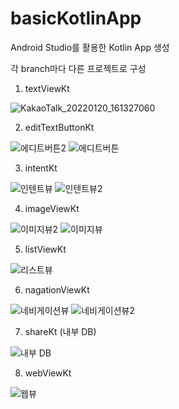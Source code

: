 # basicKotlinApp

Android Studio를 활용한 Kotlin App 생성

각 branch마다 다른 프로젝트로 구성

1. textViewKt

![KakaoTalk_20220120_161327060](https://user-images.githubusercontent.com/84887939/150292492-000832d2-83d6-47a2-941c-8d5b1655603f.jpg)

2. editTextButtonKt

![에디트버튼2](https://user-images.githubusercontent.com/84887939/150294135-77360b15-1963-4e72-838f-1fcb8bacfe0a.jpg)
![에디트버튼](https://user-images.githubusercontent.com/84887939/150294144-0fc50466-74ee-472d-b522-30e95be545c8.jpg)


3. intentKt

![인텐트뷰](https://user-images.githubusercontent.com/84887939/150294442-7c73cafc-3162-47dc-ba7d-305e58d0a5b1.jpg)
![인텐트뷰2](https://user-images.githubusercontent.com/84887939/150294394-fd92c19f-524b-4775-a40d-0813f60f6d1f.jpg)

4. imageViewKt

![이미지뷰2](https://user-images.githubusercontent.com/84887939/150294590-9bf579a8-52b9-49f4-b61a-4c4d717f2144.jpg)
![이미지뷰](https://user-images.githubusercontent.com/84887939/150294547-dbdece9b-ae48-4ae7-9940-4524393ade98.jpg)

5. listViewKt

![리스트뷰](https://user-images.githubusercontent.com/84887939/150294775-64b76758-5fcb-438f-acef-45ebd5d133e4.jpg)

6. nagationViewKt

![네비게이션뷰](https://user-images.githubusercontent.com/84887939/150293081-45a75969-2de1-4717-8a1f-fc431483c5eb.jpg)
![네비게이션뷰2](https://user-images.githubusercontent.com/84887939/150293096-575c9cd7-22de-4f62-9326-d126ee2bc3dd.jpg)

7. shareKt (내부 DB)

![내부 DB](https://user-images.githubusercontent.com/84887939/150729861-9f00ede3-79f6-4494-88f6-03a8d4c9335f.jpg)

8. webViewKt

![웹뷰](https://user-images.githubusercontent.com/84887939/150729890-74cdaaa5-1f0f-4454-b0b4-ae50c89a9d42.jpg)

